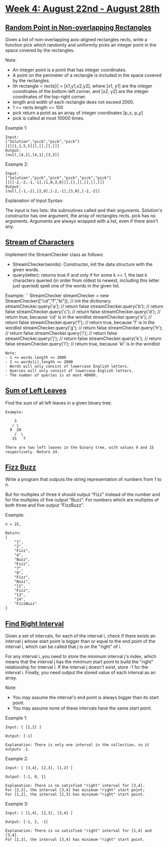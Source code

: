 # [Week 4: August 22nd - August 28th](https://leetcode.com/explore/challenge/card/august-leetcoding-challenge/552/week-4-august-22nd-august-28th/)

## [Random Point in Non-overlapping Rectangles](https://leetcode.com/problems/random-point-in-non-overlapping-rectangles/)

Given a list of non-overlapping axis-aligned rectangles rects, write a function pick which randomly and uniformily picks an integer point in the space covered by the rectangles.

Note:
- An integer point is a point that has integer coordinates. 
- A point on the perimeter of a rectangle is included in the space covered by the rectangles. 
- ith rectangle = rects[i] = [x1,y1,x2,y2], where [x1, y1] are the integer coordinates of the bottom-left corner, and [x2, y2] are the integer coordinates of the top-right corner.
- length and width of each rectangle does not exceed 2000.
- 1 <= rects.length <= 100
- pick return a point as an array of integer coordinates [p_x, p_y]
- pick is called at most 10000 times.

Example 1:
```
Input: 
["Solution","pick","pick","pick"]
[[[[1,1,5,5]]],[],[],[]]
Output: 
[null,[4,1],[4,1],[3,3]]
```
Example 2:
```
Input: 
["Solution","pick","pick","pick","pick","pick"]
[[[[-2,-2,-1,-1],[1,0,3,0]]],[],[],[],[],[]]
Output: 
[null,[-1,-2],[2,0],[-2,-1],[3,0],[-2,-2]]
```
Explanation of Input Syntax:

The input is two lists: the subroutines called and their arguments. Solution's constructor has one argument, the array of rectangles rects. pick has no arguments. Arguments are always wrapped with a list, even if there aren't any.

## [Stream of Characters](https://leetcode.com/problems/stream-of-characters/)

Implement the StreamChecker class as follows:
- StreamChecker(words): Constructor, init the data structure with the given words.
- query(letter): returns true if and only if for some k >= 1, the last k characters queried (in order from oldest to newest, including this letter just queried) spell one of the words in the given list.


Example:
``
StreamChecker streamChecker = new StreamChecker(["cd","f","kl"]); // init the dictionary.
streamChecker.query('a');          // return false
streamChecker.query('b');          // return false
streamChecker.query('c');          // return false
streamChecker.query('d');          // return true, because 'cd' is in the wordlist
streamChecker.query('e');          // return false
streamChecker.query('f');          // return true, because 'f' is in the wordlist
streamChecker.query('g');          // return false
streamChecker.query('h');          // return false
streamChecker.query('i');          // return false
streamChecker.query('j');          // return false
streamChecker.query('k');          // return false
streamChecker.query('l');          // return true, because 'kl' is in the wordlist
```
Note:
- 1 <= words.length <= 2000
- 1 <= words[i].length <= 2000
- Words will only consist of lowercase English letters.
- Queries will only consist of lowercase English letters.
- The number of queries is at most 40000.
```

## [Sum of Left Leaves](https://leetcode.com/problems/sum-of-left-leaves/)

Find the sum of all left leaves in a given binary tree.
```
Example:

    3
   / \
  9  20
    /  \
   15   7

There are two left leaves in the binary tree, with values 9 and 15 respectively. Return 24.
```

## [Fizz Buzz](https://leetcode.com/problems/fizz-buzz/)

Write a program that outputs the string representation of numbers from 1 to n.

But for multiples of three it should output “Fizz” instead of the number and for the multiples of five output “Buzz”. For numbers which are multiples of both three and five output “FizzBuzz”.

Example:
```
n = 15,

Return:
[
    "1",
    "2",
    "Fizz",
    "4",
    "Buzz",
    "Fizz",
    "7",
    "8",
    "Fizz",
    "Buzz",
    "11",
    "Fizz",
    "13",
    "14",
    "FizzBuzz"
]
```

## [Find Right Interval](https://leetcode.com/problems/find-right-interval/)

Given a set of intervals, for each of the interval i, check if there exists an interval j whose start point is bigger than or equal to the end point of the interval i, which can be called that j is on the "right" of i.

For any interval i, you need to store the minimum interval j's index, which means that the interval j has the minimum start point to build the "right" relationship for interval i. If the interval j doesn't exist, store -1 for the interval i. Finally, you need output the stored value of each interval as an array.

Note:
- You may assume the interval's end point is always bigger than its start point.
- You may assume none of these intervals have the same start point.

Example 1:
```
Input: [ [1,2] ]

Output: [-1]

Explanation: There is only one interval in the collection, so it outputs -1.
```

Example 2:
```
Input: [ [3,4], [2,3], [1,2] ]

Output: [-1, 0, 1]

Explanation: There is no satisfied "right" interval for [3,4].
For [2,3], the interval [3,4] has minimum-"right" start point;
For [1,2], the interval [2,3] has minimum-"right" start point.
```

Example 3:
```
Input: [ [1,4], [2,3], [3,4] ]

Output: [-1, 2, -1]

Explanation: There is no satisfied "right" interval for [1,4] and [3,4].
For [2,3], the interval [3,4] has minimum-"right" start point.
```





